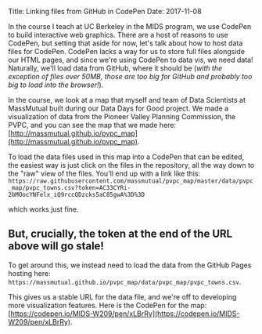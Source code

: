 Title: Linking files from GitHub in CodePen
Date: 2017-11-08

In the course I teach at UC Berkeley in the MIDS program, we use CodePen to build interactive web graphics.
There are a host of reasons to use CodePen, but setting that aside for now, let's talk about how to host data files for CodePen.
CodePen lacks a way for us to store full files alongside our HTML pages, and since we're using CodePen to data vis, we need data!
Naturally, we'll load data from GitHub, where it should be (*with the exception of files over 50MB, those are too big for GitHub and probably too big to load into the browser!*).

In the course, we look at a map that myself and team of Data Scientists at MassMutual built during our Data Days for Good project.
We made a visualization of data from the Pioneer Valley Planning Commission, the PVPC, and you can see the map that we made here: [http://massmutual.github.io/pvpc_map](http://massmutual.github.io/pvpc_map).

To load the data files used in this map into a CodePen that can be edited, the easiest way is just click on the files in the repository, all the way down to the "raw" view of the files.
You'll end up with a link like this:
`https://raw.githubusercontent.com/massmutual/pvpc_map/master/data/pvpc_map/pvpc_towns.csv?token=AC33CYRi-2bMOocYNFelx_iQ9rccQDzcks5aC85gwA%3D%3D`

which works just fine.

## But, crucially, the token at the end of the URL above will go stale!

To get around this, we instead need to load the data from the GitHub Pages hosting here: `https://massmutual.github.io/pvpc_map/data/pvpc_map/pvpc_towns.csv`.

This gives us a stable URL for the data file, and we're off to developing more visualization features.
Here is the CodePen for the map:
[https://codepen.io/MIDS-W209/pen/xLBrRy](https://codepen.io/MIDS-W209/pen/xLBrRy).
